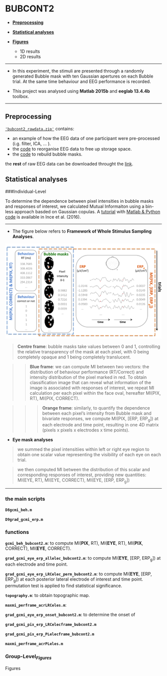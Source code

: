 # BUBCONT2
- [**Preprocessing**](#prepro) 

- [**Statistical analyses**](#stats) 

- [**Figures**](#fig)
     * 1D results
     * 2D results 

---

* In this experiment, the stimuli are presented through a randomly generated Bubble mask with ten Gaussian apertures on each Bubble trial. At the same time behaviour and EEG performance is recorded. 


* This project was analysed using **Matlab 2015b** and **eeglab 13.4.4b** toolbox. 

---

## <a name="prepro"></a>**Preprocessing**
[`'bubcont2_rawdata.zip'`]() contains:

  - an example of how the EEG data of one participant were pre-processed (i.g. filter, ICA, ... ).
  - the [code]() to reorganise EEG data to free up storage space.
  - the [code]() to rebuild bubble masks.
  
the **rest** of raw EEG data can be downloaded throught the [link](http://macdown.uranusjr.com "Title"). 


## <a name="stats"></a> **Statistical analyses** 
###Individual-Level

To determine the dependence between pixel intensities in bubble masks and responses of interest, we calculated Mutual Informaiton using a bin-less approach basded on Gaussian copulas. A [tutorial](http://onlinelibrary.wiley.com/doi/10.1002/hbm.23471/abstract) with [Matlab & Python code](https://github.com/robince/sensorcop) is available in Ince et al. (2016). 

---

* The figure below refers to **Framework of Whole Stimulus Sampling Analyses**.

 <img src="https://github.com/FeiE/BUBCONT2/blob/master/MI%20computation.png?raw=true" />
 
> **Centre frame**: bubble masks take values between 0 and 1, controlling the relative transparency of the mask at each pixel, with 0 being completely opaque and 1 being completely translucent. 
 
>> **Blue frame**: we can compute MI between two vectors: the distribution of behaviour performance (RT/Correct) and intensity distribution of the pixel marked in red. To obtain classification image that can reveal what information of the image is associated with responses of interest, we repeat MI calculation per each pixel within the face oval, hereafter MI(PIX, RT), MI(PIX, CORRECT). 

>>> **Orange frame**: similarly, to quantify the dependence between each pixel’s intensity from Bubble mask and bivariate responses, we compute MI(PIX, [ERP, ERP<sub>g</sub>]) at each electrode and time point, resulting in one 4D matrix (pixels x pixels x electrodes x time points).

* **Eye mask analyses**

> we summed the pixel intensitiies within left or right eye region to obtain one scalar value representing the visibility of each eye on each trial. 
 
> we then computed MI between the distribution of this scalar and corresponding responses of interest, providing new quantities: MI(EYE, RT), MI(EYE, CORRECT), MI(EYE, [ERP, ERP<sub>g</sub>])

---


### the main scripts
**`D8gcmi_beh.m`**

**`D9grad_gcmi_erp.m`**
### functions
**`gcmi_beh_bubcont2.m`**: to compute MI(**PIX**, RT), MI(**EYE**, RT), MI(**PIX**, CORRECT), MI(**EYE**, CORRECT). 

**`grad_gcmi_eye_erp_allelec_bubcont2.m`**: to compute MI(**EYE**, [ERP, ERP<sub>g</sub>]) at each electrode and time point. 

**`grad_gcmi_eye_erp_LRCelec_perm_bubcont2.m`**: to compute MI(**EYE**, [ERP, ERP<sub>g</sub>]) at each posterior lateral electrode of interest and time point. permutation test is applied to find statistical significance. 

**`topography.m`**: to obtain topographic map.

**`maxmi_perframe_acrLRCeles.m`**:

**`grad_gcmi_eye_erp_onset_bubcont2.m`**: to determine the onset of 



**`grad_gcmi_pix_erp_LRCelecframe_bubcont2.m`**

**`grad_gcmi_pix_erp_PLelecframe_bubcont2.m`**

**`maxmi_perframe_acrPLeles.m`**

### Group-Level<sub>*Figures* 
<a name="fig"></a>Figures
